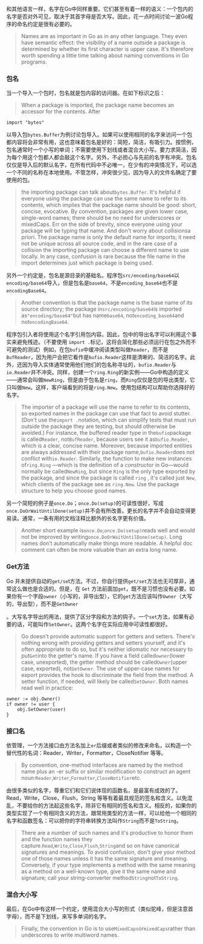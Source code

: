 和其他语言一样，名字在Go中同样重要。它们甚至有着一样的语义：一个包内的名字是否对外可见，取决于其首字母是否大写。因此，花一点时间讨论一波Go程序的命名约定是很有必要的。

> Names are as important in Go as in any other language. They even have semantic effect: the visibility of a name outside a package is determined by whether its first character is upper case. It's therefore worth spending a little time talking about naming conventions in Go programs.

### 包名

当一个导入一个包时，包名就是包内容的访问器。在如下标识之后：

> When a package is imported, the package name becomes an accessor for the contents. After

```
import "bytes"
```

以导入包`bytes.Buffer`为例讨论包导入。如果可以使用相同的名字来访问一个包都内容将会非常有用，这也意味着包名是好的：简短，简洁，有吸引力。按惯例，包名通常时一个小写的单词；不需要使用下划线或者混合大小写。要力求简洁，因为每个用这个包都人都会敲这个名字。另外，不必担心与先前的名字有冲突。包名仅仅是导入后的默认名字，在所有代码中不必唯一，在少有的冲突情况下，可以选一个不同的名称在本地使用。不管怎样，冲突很少见，因为导入的文件名确定了要使用的包。

> the importing package can talk about`bytes.Buffer`. It's helpful if everyone using the package can use the same name to refer to its contents, which implies that the package name should be good: short, concise, evocative. By convention, packages are given lower case, single-word names; there should be no need for underscores or mixedCaps. Err on the side of brevity, since everyone using your package will be typing that name. And don't worry about collisionsa priori. The package name is only the default name for imports; it need not be unique across all source code, and in the rare case of a collision the importing package can choose a different name to use locally. In any case, confusion is rare because the file name in the import determines just which package is being used.

另外一个约定是，包名是源目录的基础名。程序包`src/encoding/base64`以`encoding/base64`导入，但是包名是`base64`，不是`encoding_base64`也不是`encodingBase64`。

> Another convention is that the package name is the base name of its source directory; the package in`src/encoding/base64`is imported as`"encoding/base64"`but has name`base64`, not`encoding_base64`and not`encodingBase64`.

程序包引入者将使用这个名字引用包内容。因此，包中的导出名字可以利用这个事实来避免残迹。（不要使用 `import .`标记，这将会简化那些必须运行在包之外而不可避免的测试）例如，在包`bufio`中缓冲阅读类型叫做`Reader`，而不是`BufReader`，因为用户会把它看作是`bufio.Reader`这样是清晰的、简洁的名字。此外，还因为导入实体通常使用他们他们的包名称寻址的，`bufio.Reader`与`io.Reader`并不冲突。同样，创建一个`ring.Ring`的新实例——Go中构造的定义——通常会叫做`NewRing`，但是由于包名是`ring`，而`Ring`仅仅是包的导出类型，它只叫做`New`。这样，客户端看到的将是`ring.New`。使用包结构可以帮助你选择好的名字。

> The importer of a package will use the name to refer to its contents, so exported names in the package can use that fact to avoid stutter. \(Don't use the`import .`notation, which can simplify tests that must run outside the package they are testing, but should otherwise be avoided.\) For instance, the buffered reader type in the`bufio`package is called`Reader`, not`BufReader`, because users see it as`bufio.Reader`, which is a clear, concise name. Moreover, because imported entities are always addressed with their package name,`bufio.Reader`does not conflict with`io.Reader`. Similarly, the function to make new instances of`ring.Ring` —which is the definition of a _constructor_ in Go—would normally be called`NewRing`, but since `Ring` is the only type exported by the package, and since the package is called `ring` , it's called just `New`, which clients of the package see as `ring.New`. Use the package structure to help you choose good names.

另一个简短的例子是`once.Do`；`once.Do(setup)`的可读性很好，写成`once.DoOrWaitUntilDone(setup)`并不会有所改善。更长的名字并不会自动变得更易读。通常，一条有用的文档注释比额外的长名字更有价值。

> Another short example is`once.Do`;`once.Do(setup)`reads well and would not be improved by writing`once.DoOrWaitUntilDone(setup)`. Long names don't automatically make things more readable. A helpful doc comment can often be more valuable than an extra long name.

### Get方法

Go 并未提供自动的`get/se`t方法。不过，你自行提供`get/set`方法也无可厚非，通常这么做也是合适的。但是，在 `Get` 方法前面加`get`，既不是习惯也没有必要。如果你有一个字段`owner`（小写的，非导出型），它的`get`方法应该叫作`Owner`（大写的，导出型），而不是`GetOwner`

。大写名字导出的用法，提供了区分字段和方法的钩子。一个`set`方法，如果有必要的话，可能叫作`SetOwner`。这两个名字在实际应用中可读性都很好。

> Go doesn't provide automatic support for getters and setters. There's nothing wrong with providing getters and setters yourself, and it's often appropriate to do so, but it's neither idiomatic nor necessary to put`Get`into the getter's name. If you have a field called`owner`\(lower case, unexported\), the getter method should be called`Owner`\(upper case, exported\), not`GetOwner`. The use of upper-case names for export provides the hook to discriminate the field from the method. A setter function, if needed, will likely be called`SetOwner`. Both names read well in practice:

```
owner := obj.Owner()
if owner != user {
    obj.SetOwner(user)
}
```

### 接口名

依管理，一个方法接口由方法名加上`er`后缀或者类似的修改来命名，以构造一个替代性的名词：Reader，Writer，Formatter，CloseNotifier 等等。

> By convention, one-method interfaces are named by the method name plus an -er suffix or similar modification to construct an agent noun:`Reader`,`Writer`,`Formatter`,`CloseNotifier`etc.

由很多类似的名字，尊重它们和它们说体现的函数名，是最富有成效的了。Read，Write，Close，Flush，String 等等有着最具规范的签名和含义。以免混乱，不要给你的方法起这些名字，除非它有相同的签名和含义。相反的，如果你的类型实现了一个有相同含义的方法，跟常用类型的方法一样，可以给他一个相同的名字和函数签名：可以把你的字符串转换方法叫作`String`而不是`ToString`。

> There are a number of such names and it's productive to honor them and the function names they capture.`Read`,`Write`,`Close`,`Flush`,`String`and so on have canonical signatures and meanings. To avoid confusion, don't give your method one of those names unless it has the same signature and meaning. Conversely, if your type implements a method with the same meaning as a method on a well-known type, give it the same name and signature; call your string-converter method`String`not`ToString`.

### 混合大小写

最后，在Go中有这样一个约定，使用混合大小写的形式（类似驼峰，但是注意首字母），而不是下划线，来写多单词的名字。

> Finally, the convention in Go is to use`MixedCaps`or`mixedCaps`rather than underscores to write multiword names.



